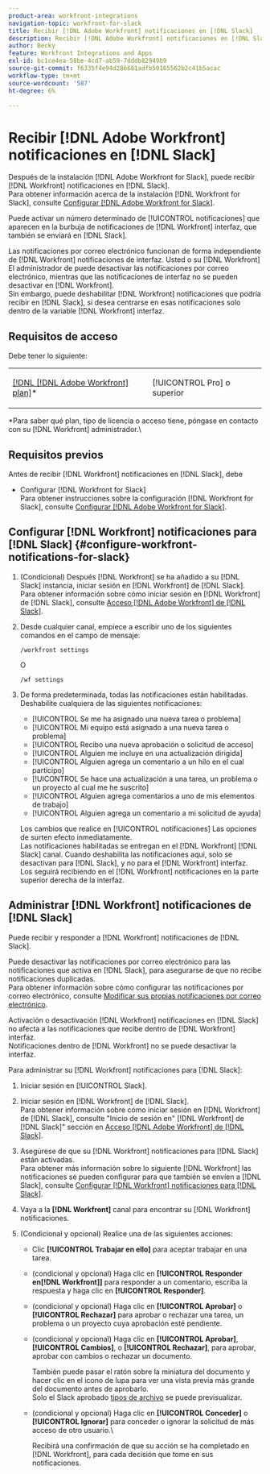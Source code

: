 ```yaml
---
product-area: workfront-integrations
navigation-topic: workfront-for-slack
title: Recibir [!DNL Adobe Workfront] notificaciones en [!DNL Slack]
description: Recibir [!DNL Adobe Workfront] notificaciones en [!DNL Slack]
author: Becky
feature: Workfront Integrations and Apps
exl-id: bc1ce4ea-58be-4cd7-ab59-7dddb82949b9
source-git-commit: f6335f4e94d286681adfb50165562b2c41b5acac
workflow-type: tm+mt
source-wordcount: '587'
ht-degree: 6%

---
```


# Recibir [!DNL Adobe Workfront] notificaciones en [!DNL Slack]

<!--
<p data-mc-conditions="QuicksilverOrClassic.Draft mode">(NOTE: Alina: *** Linked to Accessing Workfront from Slack.***Some of this information is duplicating in Accessing Workfront from Slack (also screen shots))</p>
-->

Después de la instalación [!DNL Adobe Workfront for Slack], puede recibir [!DNL Workfront] notificaciones en [!DNL Slack].\
Para obtener información acerca de la instalación [!DNL Workfront for Slack], consulte [Configurar [!DNL Adobe Workfront for Slack]](../../workfront-integrations-and-apps/using-workfront-with-slack/configure-workfront-for-slack.md).

Puede activar un número determinado de [!UICONTROL notificaciones] que aparecen en la burbuja de notificaciones de [!DNL Workfront] interfaz, que también se enviará en [!DNL Slack].

Las notificaciones por correo electrónico funcionan de forma independiente de [!DNL Workfront] notificaciones de interfaz. Usted o su [!DNL Workfront] El administrador de puede desactivar las notificaciones por correo electrónico, mientras que las notificaciones de interfaz no se pueden desactivar en [!DNL Workfront].\
Sin embargo, puede deshabilitar [!DNL Workfront] notificaciones que podría recibir en [!DNL Slack], si desea centrarse en esas notificaciones solo dentro de la variable [!DNL Workfront] interfaz.

## Requisitos de acceso

Debe tener lo siguiente:

<table style="table-layout:auto"> 
 <col> 
 </col> 
 <col> 
 </col> 
 <tbody> 
  <tr> 
   <td role="rowheader"><a href="https://www.workfront.com/plans" target="_blank">[!DNL [!DNL Adobe Workfront] plan]</a>*</td> 
   <td> <p>[!UICONTROL Pro] o superior</p> </td> 
  </tr> 
 </tbody> 
</table>

&#42;Para saber qué plan, tipo de licencia o acceso tiene, póngase en contacto con su [!DNL Workfront] administrador.\

## Requisitos previos

Antes de recibir [!DNL Workfront] notificaciones en [!DNL Slack], debe

* Configurar [!DNL Workfront for Slack]\
   Para obtener instrucciones sobre la configuración [!DNL Workfront for Slack], consulte [Configurar [!DNL Adobe Workfront for Slack]](../../workfront-integrations-and-apps/using-workfront-with-slack/configure-workfront-for-slack.md).

## Configurar [!DNL Workfront] notificaciones para [!DNL Slack] {#configure-workfront-notifications-for-slack}

1. (Condicional) Después [!DNL Workfront] se ha añadido a su [!DNL Slack] instancia, iniciar sesión en [!DNL Workfront] de [!DNL Slack].\
   Para obtener información sobre cómo iniciar sesión en [!DNL Workfront] de [!DNL Slack], consulte [Acceso [!DNL Adobe Workfront] de [!DNL Slack]](../../workfront-integrations-and-apps/using-workfront-with-slack/access-workfront-from-slack.md).

1. Desde cualquier canal, empiece a escribir uno de los siguientes comandos en el campo de mensaje:

   `/workfront settings`

   O

   `/wf settings`

1. De forma predeterminada, todas las notificaciones están habilitadas.\
   Deshabilite cualquiera de las siguientes notificaciones:

   * [!UICONTROL Se me ha asignado una nueva tarea o problema]
   * [!UICONTROL Mi equipo está asignado a una nueva tarea o problema]
   * [!UICONTROL Recibo una nueva aprobación o solicitud de acceso]
   * [!UICONTROL Alguien me incluye en una actualización dirigida]
   * [!UICONTROL Alguien agrega un comentario a un hilo en el cual participo]
   * [!UICONTROL Se hace una actualización a una tarea, un problema o un proyecto al cual me he suscrito]
   * [!UICONTROL Alguien agrega comentarios a uno de mis elementos de trabajo]
   * [!UICONTROL Alguien agrega un comentario a mi solicitud de ayuda]

   Los cambios que realice en [!UICONTROL notificaciones] Las opciones de surten efecto inmediatamente.\
   Las notificaciones habilitadas se entregan en el [!DNL Workfront] [!DNL Slack] canal. Cuando deshabilita las notificaciones aquí, solo se desactivan para [!DNL Slack], y no para el [!DNL Workfront] interfaz. Los seguirá recibiendo en el [!DNL Workfront] notificaciones en la parte superior derecha de la interfaz.

## Administrar [!DNL Workfront] notificaciones de [!DNL Slack]

Puede recibir y responder a [!DNL Workfront] notificaciones de [!DNL Slack].

Puede desactivar las notificaciones por correo electrónico para las notificaciones que activa en [!DNL Slack], para asegurarse de que no recibe notificaciones duplicadas.\
Para obtener información sobre cómo configurar las notificaciones por correo electrónico, consulte [Modificar sus propias notificaciones por correo electrónico](../../workfront-basics/using-notifications/activate-or-deactivate-your-own-event-notifications.md).

Activación o desactivación [!DNL Workfront] notificaciones en [!DNL Slack] no afecta a las notificaciones que recibe dentro de [!DNL Workfront] interfaz.\
Notificaciones dentro de [!DNL Workfront] no se puede desactivar la interfaz.

Para administrar su [!DNL Workfront] notificaciones para [!DNL Slack]:

1. Iniciar sesión en [!UICONTROL Slack].
1. Iniciar sesión en [!DNL Workfront] de [!DNL Slack].\
   Para obtener información sobre cómo iniciar sesión en [!DNL Workfront] de [!DNL Slack], consulte &quot;Inicio de sesión en&quot; [!DNL Workfront] de [!DNL Slack]&quot; sección en [Acceso [!DNL Adobe Workfront] de [!DNL Slack]](../../workfront-integrations-and-apps/using-workfront-with-slack/access-workfront-from-slack.md).

1. Asegúrese de que su [!DNL Workfront] notificaciones para [!DNL Slack] están activadas.\
   Para obtener más información sobre lo siguiente [!DNL Workfront] las notificaciones se pueden configurar para que también se envíen a [!DNL Slack], consulte [Configurar [!DNL Workfront] notificaciones para [!DNL Slack]](#configure-workfront-notifications-for-slack-configure-workfront-notifications-for-slack).

1. Vaya a la **[!DNL Workfront]** canal para encontrar su [!DNL Workfront] notificaciones.
1. (Condicional y opcional) Realice una de las siguientes acciones:

   * Clic **[!UICONTROL Trabajar en ello]** para aceptar trabajar en una tarea.

   * (condicional y opcional) Haga clic en **[!UICONTROL Responder en[!DNL Workfront]]** para responder a un comentario, escriba la respuesta y haga clic en **[!UICONTROL Responder]**.

   * (condicional y opcional) Haga clic en **[!UICONTROL Aprobar]** o **[!UICONTROL Rechazar]** para aprobar o rechazar una tarea, un problema o un proyecto cuya aprobación esté pendiente.

   * (condicional y opcional) Haga clic en **[!UICONTROL Aprobar]**, **[!UICONTROL Cambios]**, o **[!UICONTROL Rechazar]**, para aprobar, aprobar con cambios o rechazar un documento.

     También puede pasar el ratón sobre la miniatura del documento y hacer clic en el icono de lupa para ver una vista previa más grande del documento antes de aprobarlo.\
      Solo el Slack aprobado [tipos de archivo](https://api.slack.com/types/file) se puede previsualizar.

   * (condicional y opcional) Haga clic en **[!UICONTROL Conceder]** o **[!UICONTROL Ignorar]** para conceder o ignorar la solicitud de más acceso de otro usuario.\

     Recibirá una confirmación de que su acción se ha completado en [!DNL Workfront], para cada decisión que tome en sus notificaciones.
